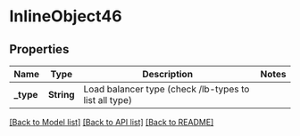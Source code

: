 # InlineObject46

## Properties

Name | Type | Description | Notes
------------ | ------------- | ------------- | -------------
**_type** | **String** | Load balancer type (check /lb-types to list all type) | 

[[Back to Model list]](../README.md#documentation-for-models) [[Back to API list]](../README.md#documentation-for-api-endpoints) [[Back to README]](../README.md)


